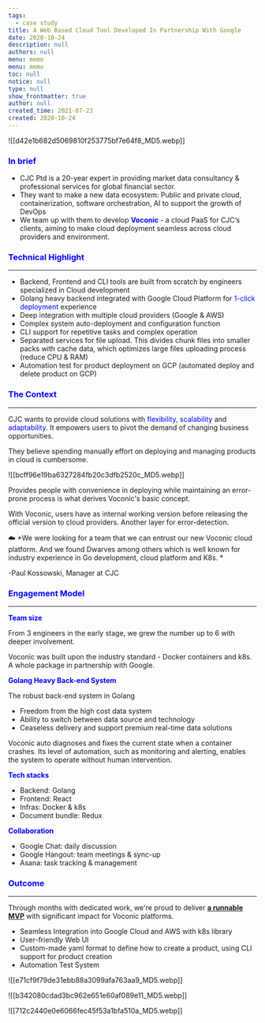 ```yaml
---
tags: 
  - case study
title: A Web Based Cloud Tool Developed In Partnership With Google
date: 2020-10-24
description: null
authors: null
menu: memo
menu: memo
toc: null
notice: null
type: null
show_frontmatter: true
author: null
created_time: 2021-07-23
created: 2020-10-24
---
```


![[d42e1b682d5069810f253775bf7e64f8_MD5.webp]]

### <span style='color:blue'>In brief</span>

* CJC Ptd is a 20-year expert in providing market data consultancy & professional services for global financial sector.
* They want to make a new data ecosystem: Public and private cloud, containerization, software orchestration, AI to support the growth of DevOps
* We team up with them to develop <span style='color:blue'>**Voconic**</span> - a cloud PaaS for CJC’s clients, aiming to make cloud deployment seamless across cloud providers and environment.

### <span style='color:blue'>Technical Highlight</span>

---

* Backend, Frontend and CLI tools are built from scratch by engineers specialized in Cloud development
* Golang heavy backend integrated with Google Cloud Platform for <span style='color:blue'>1-click deployment </span>experience
* Deep integration with multiple cloud providers (Google & AWS)
* Complex system auto-deployment and configuration function
* CLI support for repetitive tasks and complex operation
* Separated services for file upload. This divides chunk files into smaller packs with cache data, which optimizes large files uploading process (reduce CPU & RAM)
* Automation test for product deployment on GCP (automated deploy and delete product on GCP)

### <span style='color:blue'>The Context</span>

---

<!-- column_list fc94ee0b-fb18-4ec4-8471-47a227fb86a5 -->

<!-- column 31e8268d-217d-4504-bd62-8537474b43f7 -->

CJC wants to provide cloud solutions with <span style='color:blue'>flexibility</span>, <span style='color:blue'>scalability</span> and <span style='color:blue'>adaptability</span>. It empowers users to pivot the demand of changing business opportunities. 

They believe spending manually effort on deploying and managing products in cloud is cumbersome. 

<!-- column 4838b88b-eae6-4d86-8da2-a31ae188ce94 -->

![[bcff96e19ba6327284fb20c3dfb2520c_MD5.webp]]

Provides people with convenience in deploying while maintaining an error-prone process is what derives Voconic's basic concept. 

With Voconic, users have as internal working version before releasing the official  version to cloud providers. Another layer for error-detection. 


☁️ *We were looking for a team that we can entrust our new Voconic cloud platform. And we found Dwarves among others which is well known for industry experience in Go development, cloud platform and K8s. *

-Paul Kossowski, Manager at CJC


### <span style='color:blue'>Engagement Model</span>

---

<!-- column_list e1bb0ab8-4067-44d2-a346-205f99ee5e40 -->

<!-- column 7847f9a6-27be-46a6-b9ce-9988c531295a -->

**<span style='color:blue'>Team size</span>**

From 3 engineers in the early stage, we grew the number up to 6 with deeper involvement.

Voconic was built upon the industry standard - Docker containers and k8s. A whole package in partnership with Google.

<!-- column d5d7d2ed-d76a-4480-86d7-9a771b7f2a2f -->

**<span style='color:blue'>Golang Heavy Back-end System</span>**

The robust back-end system in Golang

* Freedom from the high cost data system 
* Ability to switch between data source and technology 
* Ceaseless delivery and support premium real-time data solutions

Voconic auto diagnoses and fixes the current state when a container crashes. Its level of automation, such as monitoring and alerting, enables the system to operate without human intervention.


<!-- column_list 63119662-3eea-423a-bedf-0f9de212d6c4 -->

<!-- column d7970076-81f4-483c-b409-d42523fdc759 -->

**<span style='color:blue'>Tech stacks</span>**

* Backend: Golang
* Frontend: React
* Infras: Docker & k8s
* Document bundle: Redux

<!-- column 806754a1-44dd-4a62-a716-a2674b85f0ea -->

**<span style='color:blue'>Collaboration</span>**

* Google Chat: daily discussion
* Google Hangout: team meetings & sync-up
* Asana: task tracking & management

### <span style='color:blue'>Outcome</span>

---

Through months with dedicated work, we're proud to deliver <span style='color:blue'>**[a runnable MVP](https://cjcit.com/market-data-cloud-solutions)**</span> with significant impact for Voconic platforms.

* Seamless Integration into Google Cloud and AWS with k8s library
* User-friendly Web UI
* Custom-made yaml format to define how to create a product, using CLI support for product creation
* Automation Test System

![[e71cf9f79de31ebb88a3099afa763aa9_MD5.webp]]

<!-- column_list 7a1f5a01-9283-4693-8b5e-e8399849b27a -->

<!-- column 9085493d-8e6b-404a-bfa9-96767ba91c9a -->

![[b342080cdad3bc962e651e60af089e11_MD5.webp]]

<!-- column b99b080e-5277-49ec-a2df-25d3ea005fa0 -->

![[712c2440e0e6066fec45f53a1bfa510a_MD5.webp]]
